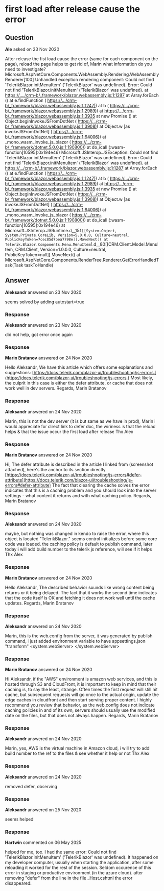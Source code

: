 # first load after release cause the error

## Question

**Ale** asked on 23 Nov 2020

After release the fist load cause the error (same for each component on the page), reload the page helps to get rid of, Marin what information do you need to investigate? Microsoft.AspNetCore.Components.WebAssembly.Rendering.WebAssemblyRenderer[100] Unhandled exception rendering component: Could not find 'TelerikBlazor.initMenuItem' ('TelerikBlazor' was undefined). Error: Could not find 'TelerikBlazor.initMenuItem' ('TelerikBlazor' was undefined). at [https://..../crm-b/_framework/blazor.webassembly.js:1:1287](https://..../crm-b/_framework/blazor.webassembly.js:1:1287) at Array.forEach (<anonymous>) at e.findFunction ( [https://.../crm-b/_framework/blazor.webassembly.js:1:1247)](https://.../crm-b/_framework/blazor.webassembly.js:1:1247)) at b ( [https://.../crm-b/_framework/blazor.webassembly.js:1:2989)](https://.../crm-b/_framework/blazor.webassembly.js:1:2989)) at [https://.../crm-b/_framework/blazor.webassembly.js:1:3935](https://.../crm-b/_framework/blazor.webassembly.js:1:3935) at new Promise (<anonymous>) at Object.beginInvokeJSFromDotNet ( [https://.../crm-b/_framework/blazor.webassembly.js:1:3908)](https://.../crm-b/_framework/blazor.webassembly.js:1:3908)) at Object.w [as invokeJSFromDotNet] ( [https://.../crm-b/_framework/blazor.webassembly.js:1:64006)](https://.../crm-b/_framework/blazor.webassembly.js:1:64006)) at _mono_wasm_invoke_js_blazor ( [https://.../crm-b/_framework/dotnet.5.0.0.js:1:190800)](https://.../crm-b/_framework/dotnet.5.0.0.js:1:190800)) at do_icall (<anonymous>:wasm-function[10595]:0x194e46) Microsoft.JSInterop.JSException: Could not find 'TelerikBlazor.initMenuItem' ('TelerikBlazor' was undefined). Error: Could not find 'TelerikBlazor.initMenuItem' ('TelerikBlazor' was undefined). at [https://.../crm-b/_framework/blazor.webassembly.js:1:1287](https://.../crm-b/_framework/blazor.webassembly.js:1:1287) at Array.forEach (<anonymous>) at e.findFunction ( [https://.../crm-b/_framework/blazor.webassembly.js:1:1247)](https://.../crm-b/_framework/blazor.webassembly.js:1:1247)) at b ( [https://.../crm-b/_framework/blazor.webassembly.js:1:2989)](https://.../crm-b/_framework/blazor.webassembly.js:1:2989)) at [https://.../crm-b/_framework/blazor.webassembly.js:1:3935](https://.../crm-b/_framework/blazor.webassembly.js:1:3935) at new Promise (<anonymous>) at Object.beginInvokeJSFromDotNet ( [https://.../crm-b/_framework/blazor.webassembly.js:1:3908)](https://.../crm-b/_framework/blazor.webassembly.js:1:3908)) at Object.w [as invokeJSFromDotNet] ( [https://.../crm-b/_framework/blazor.webassembly.js:1:64006)](https://.../crm-b/_framework/blazor.webassembly.js:1:64006)) at _mono_wasm_invoke_js_blazor ( [https://.../crm-b/_framework/dotnet.5.0.0.js:1:190800)](https://.../crm-b/_framework/dotnet.5.0.0.js:1:190800)) at do_icall (<anonymous>:wasm-function[10595]:0x194e46) at Microsoft.JSInterop.JSRuntime.<InvokeAsync>d__15`1[[System.Object, System.Private.CoreLib, Version=5.0.0.0, Culture=neutral, PublicKeyToken=7cec85d7bea7798e]].MoveNext() at Telerik.Blazor.Components.Menu.MenuItem`1.<OnAfterRenderAsync>d__80[[CRM.Client.Model.MenuItem, CRM.Client, Version=1.0.0.0, Culture=neutral, PublicKeyToken=null]].MoveNext() at Microsoft.AspNetCore.Components.RenderTree.Renderer.GetErrorHandledTask(Task taskToHandle)

## Answer

**Aleksandr** answered on 23 Nov 2020

seems solved by adding autostart=true <script src="_framework/blazor.webassembly.js" autostart="true"></script>

### Response

**Aleksandr** answered on 23 Nov 2020

did not help, got error once again

### Response

**Marin Bratanov** answered on 24 Nov 2020

Hello Aleksandr, We have this article which offers some explanations and suggestions: [https://docs.telerik.com/blazor-ui/troubleshooting/js-errors.](https://docs.telerik.com/blazor-ui/troubleshooting/js-errors.) Most likely, the culprit in this case is either the defer attribute, or cache that does not work well in dev servers. Regards, Marin Bratanov

### Response

**Aleksandr** answered on 24 Nov 2020

Marin, this is not the dev server (it is but same as we have in prod), Marin i would appreciate for direct link to defer doc, the wiriness is that the reload helps & that the issue occur the first load after release Thx Alex

### Response

**Marin Bratanov** answered on 24 Nov 2020

Hi, The defer attribute is described in the article I linked from (screenshot attached), here's the anchor to its section directly [https://docs.telerik.com/blazor-ui/troubleshooting/js-errors#defer-attribute](https://docs.telerik.com/blazor-ui/troubleshooting/js-errors#defer-attribute) The fact that clearing the cache solves the error indicates that this is a caching problem and you should look into the server settings - what content it returns and with what caching policy. Regards, Marin Bratanov

### Response

**Aleksandr** answered on 24 Nov 2020

maybe, but nothing was changed in kendo to raise the error, where this object is located "TelerikBlazor." seems control initializes before some core code was loaded. the caching policy is default to publish command, later today i will add build number to the telerik js reference, will see if it helps Thx Alex

### Response

**Marin Bratanov** answered on 24 Nov 2020

Hello Aleksandr, The described behavior sounds like wrong content being returns or it being delayed. The fact that it works the second time indicates that the code itself is OK and fetching it does not work well until the cache updates. Regards, Marin Bratanov

### Response

**Aleksandr** answered on 24 Nov 2020

Marin, this is the web.config from the server, it was generated by publish command, i just added environment variable to have appsettings.json "transform" <? xml version="1.0" encoding="UTF-8"?> <configuration> <system.webServer> <staticContent> <remove fileExtension=".blat" /> <remove fileExtension=".dat" /> <remove fileExtension=".dll" /> <remove fileExtension=".json" /> <remove fileExtension=".wasm" /> <remove fileExtension=".woff" /> <remove fileExtension=".woff2" /> <mimeMap fileExtension=".blat" mimeType="application/octet-stream" /> <mimeMap fileExtension=".dll" mimeType="application/octet-stream" /> <mimeMap fileExtension=".dat" mimeType="application/octet-stream" /> <mimeMap fileExtension=".json" mimeType="application/json" /> <mimeMap fileExtension=".wasm" mimeType="application/wasm" /> <mimeMap fileExtension=".woff" mimeType="application/font-woff" /> <mimeMap fileExtension=".woff2" mimeType="application/font-woff" /> </staticContent> <httpCompression> <dynamicTypes> <add mimeType="application/octet-stream" enabled="true" /> <add mimeType="application/wasm" enabled="true" /> </dynamicTypes> </httpCompression> <httpProtocol> <customHeaders> <add name="blazor-environment" value="AWS" /> </customHeaders> </httpProtocol> <rewrite> <rules> <rule name="Serve subdir"> <match url=".*" /> <action type="Rewrite" url="wwwroot\{R:0}" /> </rule> <rule name="SPA fallback routing" stopProcessing="true"> <match url=".*" /> <conditions logicalGrouping="MatchAll"> <add input="{REQUEST_FILENAME}" matchType="IsFile" negate="true" /> </conditions> <action type="Rewrite" url="wwwroot\" /> </rule> </rules> </rewrite> </system.webServer> </configuration>

### Response

**Marin Bratanov** answered on 24 Nov 2020

Hi Aleksandr, if the "AWS" environment is amazon web services, and this is hosted through S3 and CloudFront, it is important to keep in mind that their caching is, to say the least, strange. Often times the first request will still hit cache, but subsequent requests will go once to the actual origin, update the edge caches in cloudfront and then start serving proper content. I highly recommend you review that behavior, as the web.config does not indicate caching policies in and of its own, servers should usually use the modified date on the files, but that does not always happen. Regards, Marin Bratanov

### Response

**Aleksandr** answered on 24 Nov 2020

Marin, yes, AWS is the virtual machine in Amazon cloud, i will try to add build number to the ref to the files & see whether it help or not Thx Alex

### Response

**Aleksandr** answered on 24 Nov 2020

removed defer, observing

### Response

**Aleksandr** answered on 25 Nov 2020

seems helped

### Response

**Hartwin** commented on 06 May 2025

helped for me, too. I had the same error: Could not find 'TelerikBlazor.initMenuItem' ('TelerikBlazor' was undefined). It happened on my developer computer, usually when starting the application, after some reloading it worked for the rest of the session. Seldom occurence of this error in staging or productive environment (in the azure cloud). after removing "defer" from the line <script src="_content/Telerik.UI.for.Blazor/js/telerik-blazor.js" defer></script> in the file _Host.cshtml the error disappeared.
